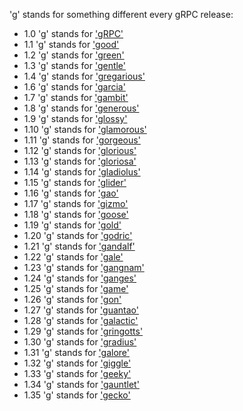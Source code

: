 'g' stands for something different every gRPC release:

- 1.0 'g' stands for ['gRPC'](https://github.com/grpc/grpc/tree/v1.0.x)
- 1.1 'g' stands for ['good'](https://github.com/grpc/grpc/tree/v1.1.x)
- 1.2 'g' stands for ['green'](https://github.com/grpc/grpc/tree/v1.2.x)
- 1.3 'g' stands for ['gentle'](https://github.com/grpc/grpc/tree/v1.3.x)
- 1.4 'g' stands for ['gregarious'](https://github.com/grpc/grpc/tree/v1.4.x)
- 1.6 'g' stands for ['garcia'](https://github.com/grpc/grpc/tree/v1.6.x)
- 1.7 'g' stands for ['gambit'](https://github.com/grpc/grpc/tree/v1.7.x)
- 1.8 'g' stands for ['generous'](https://github.com/grpc/grpc/tree/v1.8.x)
- 1.9 'g' stands for ['glossy'](https://github.com/grpc/grpc/tree/v1.9.x)
- 1.10 'g' stands for ['glamorous'](https://github.com/grpc/grpc/tree/v1.10.x)
- 1.11 'g' stands for ['gorgeous'](https://github.com/grpc/grpc/tree/v1.11.x)
- 1.12 'g' stands for ['glorious'](https://github.com/grpc/grpc/tree/v1.12.x)
- 1.13 'g' stands for ['gloriosa'](https://github.com/grpc/grpc/tree/v1.13.x)
- 1.14 'g' stands for ['gladiolus'](https://github.com/grpc/grpc/tree/v1.14.x)
- 1.15 'g' stands for ['glider'](https://github.com/grpc/grpc/tree/v1.15.x)
- 1.16 'g' stands for ['gao'](https://github.com/grpc/grpc/tree/v1.16.x)
- 1.17 'g' stands for ['gizmo'](https://github.com/grpc/grpc/tree/v1.17.x)
- 1.18 'g' stands for ['goose'](https://github.com/grpc/grpc/tree/v1.18.x)
- 1.19 'g' stands for ['gold'](https://github.com/grpc/grpc/tree/v1.19.x)
- 1.20 'g' stands for ['godric'](https://github.com/grpc/grpc/tree/v1.20.x)
- 1.21 'g' stands for ['gandalf'](https://github.com/grpc/grpc/tree/v1.21.x)
- 1.22 'g' stands for ['gale'](https://github.com/grpc/grpc/tree/v1.22.x)
- 1.23 'g' stands for ['gangnam'](https://github.com/grpc/grpc/tree/v1.23.x)
- 1.24 'g' stands for ['ganges'](https://github.com/grpc/grpc/tree/v1.24.x)
- 1.25 'g' stands for ['game'](https://github.com/grpc/grpc/tree/v1.25.x)
- 1.26 'g' stands for ['gon'](https://github.com/grpc/grpc/tree/v1.26.x)
- 1.27 'g' stands for ['guantao'](https://github.com/grpc/grpc/tree/v1.27.x)
- 1.28 'g' stands for ['galactic'](https://github.com/grpc/grpc/tree/v1.28.x)
- 1.29 'g' stands for ['gringotts'](https://github.com/grpc/grpc/tree/v1.29.x)
- 1.30 'g' stands for ['gradius'](https://github.com/grpc/grpc/tree/v1.30.x)
- 1.31 'g' stands for ['galore'](https://github.com/grpc/grpc/tree/v1.31.x)
- 1.32 'g' stands for ['giggle'](https://github.com/grpc/grpc/tree/v1.32.x)
- 1.33 'g' stands for ['geeky'](https://github.com/grpc/grpc/tree/v1.33.x)
- 1.34 'g' stands for ['gauntlet'](https://github.com/grpc/grpc/tree/v1.34.x)
- 1.35 'g' stands for ['gecko'](https://github.com/grpc/grpc/tree/master)
